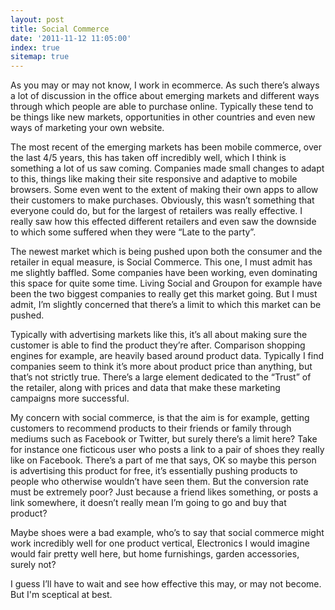 ```yaml
---
layout: post
title: Social Commerce
date: '2011-11-12 11:05:00'
index: true
sitemap: true
---
```


<p>As you may or may not know, I work in ecommerce. As such there&rsquo;s always a lot of discussion in the office about emerging markets and different ways through which people are able to purchase online. Typically these tend to be things like new markets, opportunities in other countries and even new ways of marketing your own website.</p>
<p>The most recent of the emerging markets has been mobile commerce, over the last 4/5 years, this has taken off incredibly well, which I think is something a lot of us saw coming. Companies made small changes to adapt to this, things like making their site responsive and adaptive to mobile browsers. Some even went to the extent of making their own apps to allow their customers to make purchases. Obviously, this wasn&rsquo;t something that everyone could do, but for the largest of retailers was really effective. I really saw how this effected different retailers and even saw the downside to which some suffered when they were &ldquo;Late to the party&rdquo;.</p>
<p>The newest market which is being pushed upon both the consumer and the retailer in equal measure, is Social Commerce. This one, I must admit has me slightly baffled. Some companies have been working, even dominating this space for quite some time. Living Social and Groupon for example have been the two biggest companies to really get this market going. But I must admit, I&rsquo;m slightly concerned that there&rsquo;s a limit to which this market can be pushed.</p>
<p>Typically with advertising markets like this, it&rsquo;s all about making sure the customer is able to find the product they&rsquo;re after. Comparison shopping engines for example, are heavily based around product data. Typically I find companies seem to think it&rsquo;s more about product price than anything, but that&rsquo;s not strictly true. There&rsquo;s a large element dedicated to the &ldquo;Trust&rdquo; of the retailer, along with prices and data that make these marketing campaigns more successful.</p>
<p>My concern with social commerce, is that the aim is for example, getting customers to recommend products to their friends or family through mediums such as Facebook or Twitter, but surely there&rsquo;s a limit here? Take for instance one ficticous user who posts a link to a pair of shoes they really like on Facebook. There&rsquo;s a part of me that says, OK so maybe this person is advertising this product for free, it&rsquo;s essentially pushing products to people who otherwise wouldn&rsquo;t have seen them. But the conversion rate must be extremely poor? Just because a friend likes something, or posts a link somewhere, it doesn&rsquo;t really mean I&rsquo;m going to go and buy that product?</p>
<p>Maybe shoes were a bad example, who&rsquo;s to say that social commerce might work incredibly well for one product vertical, Electronics I would imagine would fair pretty well here, but home furnishings, garden accessories, surely not?</p>
<p>I guess I&rsquo;ll have to wait and see how effective this may, or may not become. But I&#39;m sceptical at best.</p>
<p> </p>
